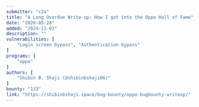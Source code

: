 ```yaml
---
submitter: "c2a"
title: "A Long Overdue Write-up: How I got into the Oppo Hall of Fame"
date: "2020-05-28"
added: "2024-11-03"
description: ""
vulnerabilities: [
    "Login screen bypass", "Authentication bypass"
]
programs: [
    "oppo"
]
authors: [
    "Shibin B. Shaji (@shibinbshaji06)"
]
bounty: "133"
link: "https://shibinbshaji.space/bug-bounty/oppo-bugbounty-writeup/"
---
```




